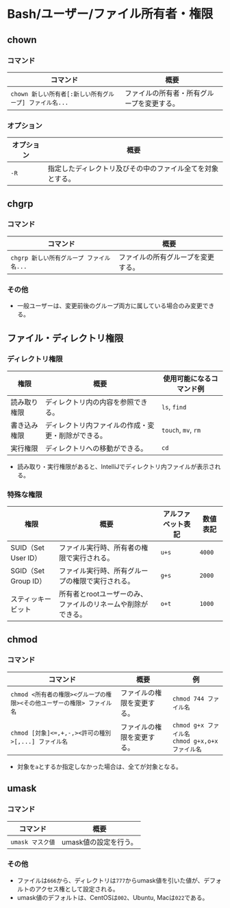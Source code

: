 # Bash/ユーザー/ファイル所有者・権限

## chown

### コマンド

|コマンド|概要|
|---|---|
|`chown 新しい所有者[:新しい所有グループ] ファイル名...`|ファイルの所有者・所有グループを変更する。|

### オプション

|オプション|概要|
|---|---|
|`-R`|指定したディレクトリ及びその中のファイル全てを対象とする。|

## chgrp

### コマンド

| コマンド                                 | 概要                               |
| ---------------------------------------- | ---------------------------------- |
| `chgrp 新しい所有グループ ファイル名...` | ファイルの所有グループを変更する。 |

### その他

- 一般ユーザーは、変更前後のグループ両方に属している場合のみ変更できる。

## ファイル・ディレクトリ権限

### ディレクトリ権限

| 権限         | 概要                                               | 使用可能になるコマンド例 |
| ------------ | -------------------------------------------------- | ------------------------ |
| 読み取り権限 | ディレクトリ内の内容を参照できる。                 | `ls`, `find`             |
| 書き込み権限 | ディレクトリ内ファイルの作成・変更・削除ができる。 | `touch`, `mv`, `rm`      |
| 実行権限     | ディレクトリへの移動ができる。                     | `cd`                     |

- 読み取り・実行権限があると、IntelliJでディレクトリ内ファイルが表示される。

### 特殊な権限

| 権限                 | 概要                                                         | アルファベット表記 | 数値表記 |
| -------------------- | ------------------------------------------------------------ | ------------------ | -------- |
| SUID（Set User ID）  | ファイル実行時、所有者の権限で実行される。                   | `u+s`              | `4000`   |
| SGID（Set Group ID） | ファイル実行時、所有グループの権限で実行される。             | `g+s`              | `2000`   |
| スティッキービット   | 所有者とrootユーザーのみ、ファイルのリネームや削除ができる。 | `o+t`              | `1000`   |

## chmod

### コマンド

|コマンド|概要|例|
|---|---|---|
|`chmod <所有者の権限><グループの権限><その他ユーザーの権限> ファイル名`|ファイルの権限を変更する。|`chmod 744 ファイル名`|
|`chmod [対象]<=,+,-,><許可の種別>[,...] ファイル名`|ファイルの権限を変更する。|`chmod g+x ファイル名`<br />`chmod g+x,o+x ファイル名`|

- 対象を`a`とするか指定しなかった場合は、全てが対象となる。

## umask

### コマンド

|コマンド|概要|
|---|---|
|`umask マスク値`|umask値の設定を行う。|

### その他

- ファイルは`666`から、ディレクトリは`777`からumask値を引いた値が、デフォルトのアクセス権として設定される。
- umask値のデフォルトは、CentOSは`002`、Ubuntu, Macは`022`である。
